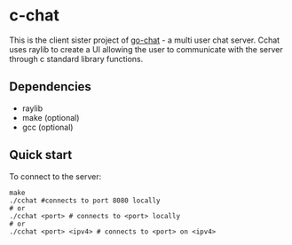 # c-chat
This is the client sister project of [go-chat](https://github.com/gremble0/gochat) - a multi user chat server. Cchat uses raylib to create a UI allowing the user to communicate with the server through c standard library functions.

## Dependencies
- raylib
- make (optional)
- gcc (optional)

## Quick start
To connect to the server:
```shell
make
./cchat #connects to port 8080 locally
# or
./cchat <port> # connects to <port> locally
# or
./cchat <port> <ipv4> # connects to <port> on <ipv4>
```
